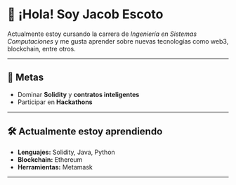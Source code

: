 # 👋 ¡Hola! Soy Jacob Escoto  

Actualmente estoy cursando la carrera de *Ingeniería en Sistemas Computaciones* y 
me gusta aprender sobre nuevas tecnologías como web3, blockchain, entre otros.

---

## 🎯 Metas
- Dominar **Solidity** y **contratos inteligentes**
- Participar en **Hackathons**

---

## 🛠 Actualmente estoy aprendiendo
- **Lenguajes:** Solidity, Java, Python
- **Blockchain:** Ethereum  
- **Herramientas:** Metamask

---
